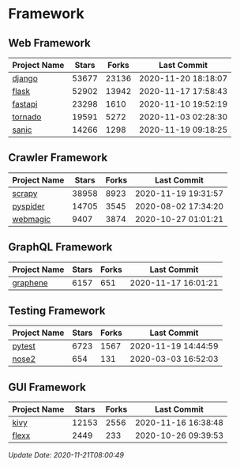 # Framework

## Web Framework
| Project Name | Stars | Forks | Last Commit |
| ------------ | ----- | ----- | ----------- |
| [django](https://github.com/django/django) | 53677 | 23136 | 2020-11-20 18:18:07 |
| [flask](https://github.com/pallets/flask) | 52902 | 13942 | 2020-11-17 17:58:43 |
| [fastapi](https://github.com/tiangolo/fastapi) | 23298 | 1610 | 2020-11-10 19:52:19 |
| [tornado](https://github.com/tornadoweb/tornado) | 19591 | 5272 | 2020-11-03 02:28:30 |
| [sanic](https://github.com/huge-success/sanic) | 14266 | 1298 | 2020-11-19 09:18:25 |

## Crawler Framework
| Project Name | Stars | Forks | Last Commit |
| ------------ | ----- | ----- | ----------- |
| [scrapy](https://github.com/scrapy/scrapy) | 38958 | 8923 | 2020-11-19 19:31:57 |
| [pyspider](https://github.com/binux/pyspider) | 14705 | 3545 | 2020-08-02 17:34:20 |
| [webmagic](https://github.com/code4craft/webmagic) | 9407 | 3874 | 2020-10-27 01:01:21 |

## GraphQL Framework
| Project Name | Stars | Forks | Last Commit |
| ------------ | ----- | ----- | ----------- |
| [graphene](https://github.com/graphql-python/graphene) | 6157 | 651 | 2020-11-17 16:01:21 |

## Testing Framework
| Project Name | Stars | Forks | Last Commit |
| ------------ | ----- | ----- | ----------- |
| [pytest](https://github.com/pytest-dev/pytest) | 6723 | 1567 | 2020-11-19 14:44:59 |
| [nose2](https://github.com/nose-devs/nose2) | 654 | 131 | 2020-03-03 16:52:03 |

## GUI Framework
| Project Name | Stars | Forks | Last Commit |
| ------------ | ----- | ----- | ----------- |
| [kivy](https://github.com/kivy/kivy) | 12153 | 2556 | 2020-11-16 16:38:48 |
| [flexx](https://github.com/flexxui/flexx) | 2449 | 233 | 2020-10-26 09:39:53 |

*Update Date: 2020-11-21T08:00:49*